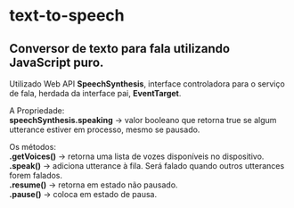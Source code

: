 # text-to-speech
## Conversor de texto para fala utilizando JavaScript puro.

Utilizado Web API **SpeechSynthesis**, interface controladora para o serviço de fala, herdada da interface pai, **EventTarget**.

A Propriedade: <br />
  **speechSynthesis.speaking** -> valor booleano que retorna true se algum utterance estiver em processo, mesmo se pausado.
  
Os métodos: <br /> 
  **.getVoices()** -> retorna uma lista de vozes disponíveis no dispositivo. <br />
  **.speak()** -> adiciona utterance à fila. Será falado quando outros utterances forem falados. <br />
  **.resume()** -> retorna em estado não pausado. <br />
  **.pause()** -> coloca em estado de pausa. <br />
  
